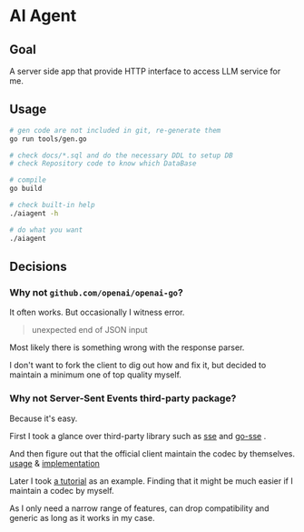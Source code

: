 # AI Agent

## Goal

A server side app that provide HTTP interface to access LLM service for me.

## Usage

```bash
# gen code are not included in git, re-generate them
go run tools/gen.go

# check docs/*.sql and do the necessary DDL to setup DB
# check Repository code to know which DataBase

# compile
go build

# check built-in help
./aiagent -h

# do what you want
./aiagent
```

## Decisions

### Why not `github.com/openai/openai-go`?

It often works. But occasionally I witness error.

> unexpected end of JSON input

Most likely there is something wrong with the response parser.

I don't want to fork the client to dig out how and fix it, but
decided to maintain a minimum one of top quality myself.

### Why not Server-Sent Events third-party package?

Because it's easy.

First I took a glance over third-party library such as
[sse](https://github.com/r3labs/sse)
and
[go-sse](https://github.com/tmaxmax/go-sse)
.

And then figure out that the official client maintain the codec by themselves.
[usage](https://github.com/openai/openai-go/blob/main/chatcompletion.go#L150)
&
[implementation](https://github.com/openai/openai-go/blob/main/packages/ssestream/ssestream.go)

Later I took [a tutorial](https://www.freecodecamp.org/news/how-to-implement-server-sent-events-in-go/) as an example.
Finding that it might be much easier if I maintain a codec by myself.

As I only need a narrow range of features, can drop compatibility and generic as long as it works in my case.
